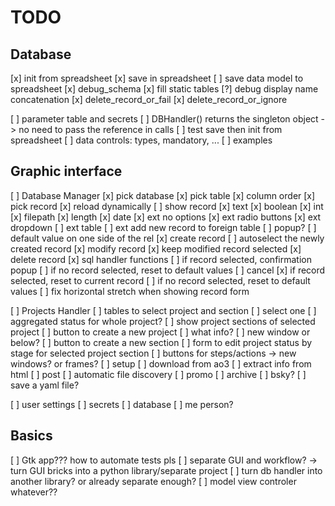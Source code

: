 # TODO

## Database

[x] init from spreadsheet
[x] save in spreadsheet
[ ] save data model to spreadsheet
[x] debug_schema
[x] fill static tables
[?] debug display name concatenation
[x] delete_record_or_fail
[x] delete_record_or_ignore

[ ] parameter table and secrets
[ ] DBHandler() returns the singleton object -> no need to pass the reference in calls
[ ] test save then init from spreadsheet
    [ ] data controls: types, mandatory, ...
    [ ] examples


## Graphic interface

[ ] Database Manager
    [x] pick database
    [x] pick table
        [x] column order
    [x] pick record
    [x] reload dynamically
    [ ] show record
        [x] text
        [x] boolean
        [x] int
        [x] filepath
        [x] length
        [x] date
        [x] ext no options
        [x] ext radio buttons
        [x] ext dropdown
        [ ] ext table
        [ ] ext add new record to foreign table
            [ ] popup?
            [ ] default value on one side of the rel
    [x] create record
        [ ] autoselect the newly created record
    [x] modify record
        [x] keep modified record selected
    [x] delete record
        [x] sql handler functions
        [ ] if record selected, confirmation popup
        [ ] if no record selected, reset to default values
    [ ] cancel
        [x] if record selected, reset to current record
        [ ] if no record selected, reset to default values
    [ ] fix horizontal stretch when showing record form

[ ] Projects Handler
    [ ] tables to select project and section
        [ ] select one
        [ ] aggregated status for whole project?
        [ ] show project sections of selected project
    [ ] button to create a new project
        [ ] what info?
        [ ] new window or below?
    [ ] button to create a new section
    [ ] form to edit project status by stage for selected project section
    [ ] buttons for steps/actions -> new windows? or frames?
        [ ] setup
            [ ] download from ao3
            [ ] extract info from html
        [ ] post
            [ ] automatic file discovery
        [ ] promo
        [ ] archive
            [ ] bsky?
            [ ] save a yaml file?

[ ] user settings
    [ ] secrets
    [ ] database
    [ ] me person?

## Basics

[ ] Gtk app??? how to automate tests pls
[ ] separate GUI and workflow? -> turn GUI bricks into a python library/separate project
[ ] turn db handler into another library? or already separate enough?
[ ] model view controler whatever??
